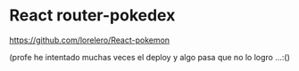 # React router-pokedex

https://github.com/lorelero/React-pokemon

(profe he intentado muchas veces el deploy y algo pasa que no lo logro ...:()
